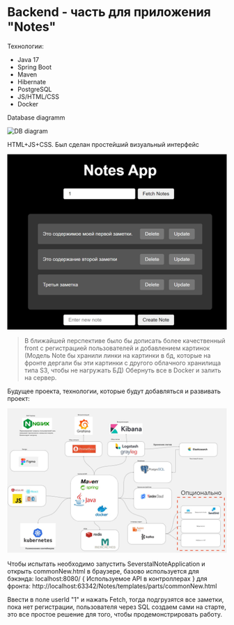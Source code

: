 # Backend - часть для приложения "Notes"
Технологии:
+ Java 17
+ Spring Boot
+ Maven
+ Hibernate
+ PostgreSQL
+ JS/HTML/CSS
+ Docker

Database diagramm

![DB diagram](https://github.com/AndreyStaroverov/Severstal2/blob/main/db.jpg)

HTML+JS+CSS. Был сделан простейший визуальный интерфейс

![Visual](https://github.com/AndreyStaroverov/Notes/blob/main/Visual.png)


> В ближайшей перспективе было бы дописать более качественный front с регистрацией пользователей и добавлением картинок 
> (Модель Note бы хранили линки на картинки в бд, которые на фронте дергали бы эти картинки с другого облачного хранилища 
> типа S3, чтобы не нагружать БД) Обернуть все в Docker и залить на сервер.


Будущее проекта, технологии, которые будут добавляться и развивать проект:

![Future](https://github.com/AndreyStaroverov/Notes/blob/main/Future.jpg)

Чтобы испытать необходимо запустить SeverstalNoteApplication и открыть commonNew.html в браузере, базово используется
для бэкэнда: localhost:8080/ { Используемое API в контроллерах }
для фронта: http://localhost:63342/Notes/templates/parts/commonNew.html

Ввести в поле userId "1" и нажать Fetch, тогда подгрузятся все заметки, пока нет регистрации, пользователя через SQL
создаем сами на старте, это все простое решение для того, чтобы продемонстрировать работу.